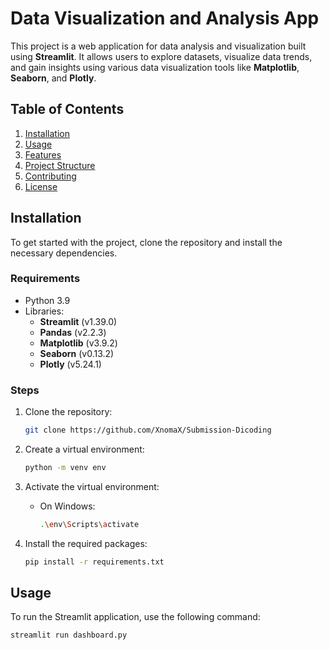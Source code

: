 # Data Visualization and Analysis App

This project is a web application for data analysis and visualization built using **Streamlit**. It allows users to explore datasets, visualize data trends, and gain insights using various data visualization tools like **Matplotlib**, **Seaborn**, and **Plotly**.

## Table of Contents

1. [Installation](#installation)
2. [Usage](#usage)
3. [Features](#features)
4. [Project Structure](#project-structure)
5. [Contributing](#contributing)
6. [License](#license)

## Installation

To get started with the project, clone the repository and install the necessary dependencies.

### Requirements

- Python 3.9
- Libraries:
  - **Streamlit** (v1.39.0)
  - **Pandas** (v2.2.3)
  - **Matplotlib** (v3.9.2)
  - **Seaborn** (v0.13.2)
  - **Plotly** (v5.24.1)


### Steps

1. Clone the repository:

    ```bash
    git clone https://github.com/XnomaX/Submission-Dicoding
    ```

2. Create a virtual environment:

    ```bash
    python -m venv env
    ```

3. Activate the virtual environment:

    - On Windows:

      ```bash
      .\env\Scripts\activate
      ```


4. Install the required packages:

    ```bash
    pip install -r requirements.txt
    ```

## Usage

To run the Streamlit application, use the following command:

```bash
streamlit run dashboard.py
